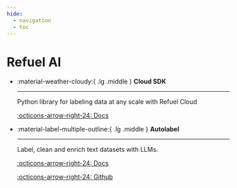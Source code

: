 ```yaml
---
hide:
  - navigation
  - toc
---
```


# Refuel AI

<div class="grid cards" markdown>

-   :material-weather-cloudy:{ .lg .middle } __Cloud SDK__

    ---

    Python library for labeling data at any scale with Refuel Cloud

    [:octicons-arrow-right-24: Docs](python-sdk.md)

-   :material-label-multiple-outline:{ .lg .middle } __Autolabel__

    ---

    Label, clean and enrich text datasets with LLMs.

    [:octicons-arrow-right-24: Docs](autolabel/introduction.md)


    [:octicons-arrow-right-24: Github](https://github.com/refuel-ai/autolabel)

</div>
